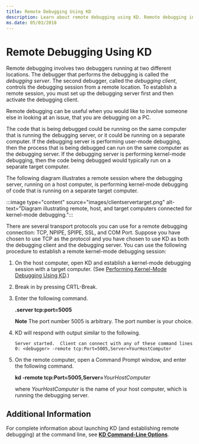 ```yaml
---
title: Remote Debugging Using KD
description: Learn about remote debugging using KD. Remote debugging involves two debuggers running at two different locations.
ms.date: 05/03/2018
---
```


# Remote Debugging Using KD


Remote debugging involves two debuggers running at two different locations. The debugger that performs the debugging is called the *debugging server*. The second debugger, called the *debugging client*, controls the debugging session from a remote location. To establish a remote session, you must set up the debugging server first and then activate the debugging client.

Remote debugging can be useful when you would like to involve someone else in looking at an issue, that you are debugging on a PC.

The code that is being debugged could be running on the same computer that is running the debugging server, or it could be running on a separate computer. If the debugging server is performing user-mode debugging, then the process that is being debugged can run on the same computer as the debugging server. If the debugging server is performing kernel-mode debugging, then the code being debugged would typically run on a separate target computer.

The following diagram illustrates a remote session where the debugging server, running on a host computer, is performing kernel-mode debugging of code that is running on a separate target computer.

:::image type="content" source="images/clientservertarget.png" alt-text="Diagram illustrating remote, host, and target computers connected for kernel-mode debugging.":::

There are several transport protocols you can use for a remote debugging connection: TCP, NPIPE, SPIPE, SSL, and COM Port. Suppose you have chosen to use TCP as the protocol and you have chosen to use KD as both the debugging client and the debugging server. You can use the following procedure to establish a remote kernel-mode debugging session:

1. On the host computer, open KD and establish a kernel-mode debugging session with a target computer. (See [Performing Kernel-Mode Debugging Using KD](performing-kernel-mode-debugging-using-kd.md).)
2. Break in by pressing CRTL-Break.
3. Enter the following command.

   **.server tcp:port=5005**

   **Note**  The port number 5005 is arbitrary. The port number is your choice.

     

4. KD will respond with output similar to the following.

   ```dbgcmd
   Server started.  Client can connect with any of these command lines
   0: <debugger> -remote tcp:Port=5005,Server=YourHostComputer
   ```

5. On the remote computer, open a Command Prompt window, and enter the following command.

   **kd -remote tcp:Port=5005,Server=**<em>YourHostComputer</em>

   where *YourHostComputer* is the name of your host computer, which is running the debugging server.

## <span id="Additional_Information"></span><span id="additional_information"></span><span id="ADDITIONAL_INFORMATION"></span>Additional Information


For complete information about launching KD (and establishing remote debugging) at the command line, see [**KD Command-Line Options**](kd-command-line-options.md).

 

 